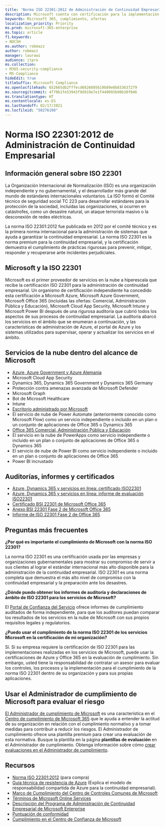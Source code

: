 ```yaml
---
title: 'Norma ISO 22301:2012 de Administración de Continuidad Empresarial '
description: Microsoft cuenta con certificación para la implementación de estas normas de administración de la continuidad empresarial.
keywords: Microsoft 365, cumplimiento, ofertas
localization_priority: Priority
ms.prod: microsoft-365-enterprise
ms.topic: article
f1.keywords:
- NOCSH
ms.author: robmazz
author: robmazz
manager: laurawi
audience: itpro
ms.collection:
- M365-security-compliance
- MS-Compliance
hideEdit: true
titleSuffix: Microsoft Compliance
ms.openlocfilehash: 652665db2fffecd6826695619b89e0b833637279
ms.sourcegitcommit: 4f70b1fe53943f9d919e7e1f449093b90b30f046
ms.translationtype: HT
ms.contentlocale: es-ES
ms.lasthandoff: 02/17/2021
ms.locfileid: "50276108"
---
```

# <a name="iso-223012012-business-continuity-management-standard"></a>Norma ISO 22301:2012 de Administración de Continuidad Empresarial 

## <a name="iso-22301-overview"></a>Información general sobre ISO 22301

La Organización Internacional de Normalización (ISO) es una organización independiente y no gubernamental, y el desarrollador más grande del mundo de estándares internacionales voluntarios. La ISO formó el Comité técnico de seguridad social TC 223 para desarrollar estándares para la protección de la sociedad, incluidas las organizaciones, si ocurren en catástrofes, como un desastre natural, un ataque terrorista masivo o la desconexión de redes eléctricas.

La norma ISO 22301:2012 fue publicada en 2012 por el comité técnico y es la primera norma internacional para la administración de sistemas que ayuda a garantizar la continuidad empresarial. La norma ISO 22301 es la norma premium para la continuidad empresarial, y la certificación demuestra el cumplimiento de prácticas rigurosas para prevenir, mitigar, responder y recuperarse ante incidentes perjudiciales.

## <a name="microsoft-and-iso-22301"></a>Microsoft y la ISO 22301

Microsoft es el primer proveedor de servicios en la nube a hiperescala que recibe la certificación ISO 22301 para la administración de continuidad empresarial. Un organismo de certificación independiente ha concedido esta certificación a Microsoft Azure, Microsoft Azure Government, Microsoft Office 365 (incluidas las ofertas: Comercial, Administración Pública y Educación), Microsoft Cloud App Security, Microsoft Intune y Microsoft Power BI después de una rigurosa auditoría que cubrió todos los aspectos de sus procesos de continuidad empresarial. La auditoría abarcó los servicios en el ámbito que se enumeran a continuación, y las características de administración de Azure, el portal de Azure y los sistemas utilizados para supervisar, operar y actualizar los servicios en el ámbito.

## <a name="microsoft-in-scope-cloud-services"></a>Servicios de la nube dentro del alcance de Microsoft

- [Azure, Azure Government y Azure Alemania](https://aka.ms/AzureCompliance)
- Microsoft Cloud App Security
- Dynamics 365, Dynamics 365 Government y Dynamics 365 Germany
- Protección contra amenazas avanzada de Microsoft Defender
- Microsoft Graph
- Bot de Microsoft Healthcare
- Intune
- [Escritorio administrado por Microsoft](/microsoft-365/managed-desktop/intro/compliance)
- El servicio de nube de Power Automate (anteriormente conocido como Microsoft Flow) como un servicio independiente o incluido en un plan o un conjunto de aplicaciones de Office 365 o Dynamics 365
- [Office 365 Comercial, Administración Pública y Educación](https://go.microsoft.com/fwlink/p/?linkid=2077751)
- El servicio en la nube de PowerApps como servicio independiente o incluido en un plan o conjunto de aplicaciones de Office 365 o Dynamics 365
- El servicio de nube de Power BI como servicio independiente o incluido en un plan o conjunto de aplicaciones de Office 365
- Power BI incrustado

## <a name="audits-reports-and-certificates"></a>Auditorías, informes y certificados

- [Azure, Dynamics 365 y servicios en línea: certificado ISO22301](https://aka.ms/azureiso22301cert)
- [Azure, Dynamics 365 y servicios en línea: informe de evaluación ISO22301](https://aka.ms/azureiso22301report)
- [Certificado BSI 22301 de Microsoft Office 365](https://go.microsoft.com/fwlink/p/?linkid=2092109)
- [Anexo BSI 22301 Fase 2 de Microsoft Office 365](https://go.microsoft.com/fwlink/p/?linkid=2092209)
- [Informe de ISO 22301 Fase 2 de Office 365](https://go.microsoft.com/fwlink/p/?linkid=2092211)

## <a name="frequently-asked-questions"></a>Preguntas más frecuentes

**¿Por qué es importante el cumplimiento de Microsoft con la norma ISO 22301?**

La norma ISO 22301 es una certificación usada por las empresas y organizaciones gubernamentales para mostrar su compromiso de servir a sus clientes al lograr el estándar internacional más alto disponible para la administración de la continuidad empresarial. ISO 22301 es una norma completa que demuestra el más alto nivel de compromiso con la continuidad empresarial y la preparación ante los desastres.

**¿Dónde puedo obtener los informes de auditoría y declaraciones de ámbito de ISO 22301 para los servicios de Microsoft?**

El [Portal de Confianza del Servicio](https://aka.ms/stphelp) ofrece informes de cumplimiento auditados de forma independiente, para que los auditores puedan comparar los resultados de los servicios en la nube de Microsoft con sus propios requisitos legales y regulatorios.

**¿Puedo usar el cumplimiento de la norma ISO 22301 de los servicios Microsoft en la certificación de mi organización?**

Sí. Si su empresa requiere la certificación de ISO 22301 para las implementaciones realizadas en los servicios de Microsoft, puede usar la certificaciones de Azure y Office 365 en la evaluación de cumplimiento. Sin embargo, usted tiene la responsabilidad de contratar un asesor para evaluar los controles, los procesos y la implementación para el cumplimiento de la norma ISO 22301 dentro de su organización y para sus propias aplicaciones.

## <a name="use-microsoft-compliance-manager-to-assess-your-risk"></a>Usar el Administrador de cumplimiento de Microsoft para evaluar el riesgo

[El Administrador de cumplimiento de Microsoft](/microsoft-365/compliance/compliance-manager) es una característica en el [Centro de cumplimiento de Microsoft 365](/microsoft-365/compliance/microsoft-365-compliance-center) que le ayuda a entender la actitud de su organización en relación con el cumplimiento normativo y a tomar medidas para contribuir a reducir los riesgos. El Administrador de cumplimiento ofrece una plantilla premium para crear una evaluación de esta normativa. Busque la plantilla en la página **plantillas de evaluación** en el Administrador de cumplimiento. Obtenga información sobre cómo [crear evaluaciones en el Administrador de cumplimiento](/microsoft-365/compliance/compliance-manager-assessments).

## <a name="resources"></a>Recursos

- [Norma ISO 22301:2012](https://www.iso.org/iso/home/store/catalogue_tc/catalogue_detail.htm?csnumber=50038) (para compra)
- [Guía técnica de resistencia de Azure](/azure/architecture/framework/resiliency/overview) (Explica el modelo de responsabilidad compartida de Azure para la continuidad empresarial).
- [Marco de Cumplimiento del Centro de Controles Comunes de Microsoft](https://www.microsoft.com/trustcenter/common-controls-hub)
- [Términos de Microsoft Online Services](https://aka.ms/Online-Services-Terms)
- [Descripción del Programa de Administración de Continuidad Empresarial de Microsoft Enterprise](https://go.microsoft.com/fwlink/p/?linkid=2092212)
- [Puntuación de conformidad](/microsoft-365/compliance/compliance-manager)
- [Cumplimiento en el Centro de Confianza de Microsoft](https://www.microsoft.com/trust-center/compliance/compliance-overview)
